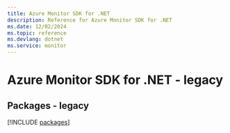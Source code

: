 ```yaml
---
title: Azure Monitor SDK for .NET
description: Reference for Azure Monitor SDK for .NET
ms.date: 12/02/2024
ms.topic: reference
ms.devlang: dotnet
ms.service: monitor
---
```

# Azure Monitor SDK for .NET - legacy
## Packages - legacy
[!INCLUDE [packages](monitor-index.md)]